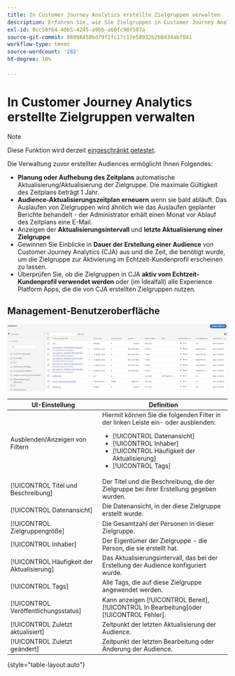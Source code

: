 ```yaml
---
title: In Customer Journey Analytics erstellte Zielgruppen verwalten
description: Erfahren Sie, wie Sie Zielgruppen in Customer Journey Analytics verwalten
exl-id: 0cc50f64-40b5-4245-a9bb-a60fc90f507a
source-git-commit: 86998458bd79f1fc17c17e58932b2b8434abf041
workflow-type: tm+mt
source-wordcount: '282'
ht-degree: 10%

---
```


# In Customer Journey Analytics erstellte Zielgruppen verwalten

>[!NOTE]
>
>Diese Funktion wird derzeit [eingeschränkt getestet](/help/release-notes/releases.md).

Die Verwaltung zuvor erstellter Audiences ermöglicht Ihnen Folgendes:

* **Planung oder Aufhebung des Zeitplans** automatische Aktualisierung/Aktualisierung der Zielgruppe. Die maximale Gültigkeit des Zeitplans beträgt 1 Jahr.
* **Audience-Aktualisierungszeitplan erneuern** wenn sie bald abläuft. Das Auslaufen von Zielgruppen wird ähnlich wie das Auslaufen geplanter Berichte behandelt - der Administrator erhält einen Monat vor Ablauf des Zeitplans eine E-Mail.
* Anzeigen der **Aktualisierungsintervall** und **letzte Aktualisierung einer Zielgruppe**
* Gewinnen Sie Einblicke in **Dauer der Erstellung einer Audience** von Customer Journey Analytics (CJA) aus und die Zeit, die benötigt wurde, um die Zielgruppe zur Aktivierung im Echtzeit-Kundenprofil erscheinen zu lassen.
* Überprüfen Sie, ob die Zielgruppen in CJA **aktiv vom Echtzeit-Kundenprofil verwendet werden** oder (im Idealfall) alle Experience Platform Apps, die die von CJA erstellten Zielgruppen nutzen.

## Management-Benutzeroberfläche

![](assets/manage.png)

| UI-Einstellung | Definition |
| --- | --- |
| Ausblenden/Anzeigen von Filtern | Hiermit können Sie die folgenden Filter in der linken Leiste ein- oder ausblenden: <ul><li>[!UICONTROL Datenansicht]</li><li>[!UICONTROL Inhaber]</li><li>[!UICONTROL Häufigkeit der Aktualisierung]</li><li>[!UICONTROL Tags]</li></ul> |
| [!UICONTROL Titel und Beschreibung] | Der Titel und die Beschreibung, die der Zielgruppe bei ihrer Erstellung gegeben wurden. |
| [!UICONTROL Datenansicht] | Die Datenansicht, in der diese Zielgruppe erstellt wurde. |
| [!UICONTROL Zielgruppengröße] | Die Gesamtzahl der Personen in dieser Zielgruppe. |
| [!UICONTROL Inhaber] | Der Eigentümer der Zielgruppe - die Person, die sie erstellt hat. |
| [!UICONTROL Häufigkeit der Aktualisierung] | Das Aktualisierungsintervall, das bei der Erstellung der Audience konfiguriert wurde. |
| [!UICONTROL Tags] | Alle Tags, die auf diese Zielgruppe angewendet werden. |
| [!UICONTROL Veröffentlichungsstatus] | Kann anzeigen [!UICONTROL Bereit], [!UICONTROL In Bearbeitung]oder [!UICONTROL Fehler]. |
| [!UICONTROL  Zuletzt aktualisiert] | Zeitpunkt der letzten Aktualisierung der Audience. |
| [!UICONTROL Zuletzt geändert] | Zeitpunkt der letzten Bearbeitung oder Änderung der Audience. |

{style=&quot;table-layout:auto&quot;}
